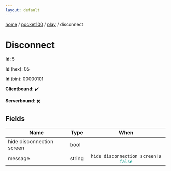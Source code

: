 ```yaml
---
layout: default
---
```


[home](/)  /  [pocket100](/protocol/pocket100)  /  [play](/protocol/pocket100/play)  /  disconnect

# Disconnect

**Id**: 5

**Id** (hex): 05

**Id** (bin): 00000101

**Clientbound**: ✔️

**Serverbound**: ✖️

## Fields

Name | Type | When
---|---|:---:
hide disconnection screen | bool | 
message | string | <code>hide disconnection screen</code> is <code><span style="color:#009688">false</span></code>


